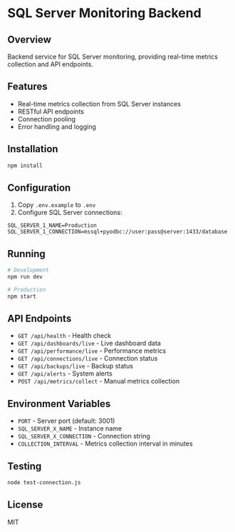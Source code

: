 # SQL Server Monitoring Backend

## Overview
Backend service for SQL Server monitoring, providing real-time metrics collection and API endpoints.

## Features
- Real-time metrics collection from SQL Server instances
- RESTful API endpoints
- Connection pooling
- Error handling and logging

## Installation
```bash
npm install
```

## Configuration
1. Copy `.env.example` to `.env`
2. Configure SQL Server connections:
```
SQL_SERVER_1_NAME=Production
SQL_SERVER_1_CONNECTION=mssql+pyodbc://user:pass@server:1433/database
```

## Running
```bash
# Development
npm run dev

# Production
npm start
```

## API Endpoints
- `GET /api/health` - Health check
- `GET /api/dashboards/live` - Live dashboard data
- `GET /api/performance/live` - Performance metrics
- `GET /api/connections/live` - Connection status
- `GET /api/backups/live` - Backup status
- `GET /api/alerts` - System alerts
- `POST /api/metrics/collect` - Manual metrics collection

## Environment Variables
- `PORT` - Server port (default: 3001)
- `SQL_SERVER_X_NAME` - Instance name
- `SQL_SERVER_X_CONNECTION` - Connection string
- `COLLECTION_INTERVAL` - Metrics collection interval in minutes

## Testing
```bash
node test-connection.js
```

## License
MIT